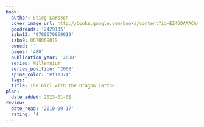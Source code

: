 ```yaml
---
book:
  author: Stieg Larsson
  cover_image_url: http://books.google.com/books/content?id=EZ46OAAACAAJ&printsec=frontcover&img=1&zoom=1&source=gbs_api
  goodreads: '2429135'
  isbn13: '9780670069019'
  isbn9: 0670069019
  owned: ''
  pages: '480'
  publication_year: '2008'
  series: Millennium
  series_position: '2008'
  spine_color: '#f1e374'
  tags: ''
  title: The Girl with the Dragon Tattoo
plan:
  date_added: 2023-01-01
review:
  date_read: '2010-09-17'
  rating: '4'
---
```

